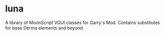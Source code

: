 # luna
A library of MoonScript VGUI classes for Garry's Mod. Contains substitutes for base Derma elements and beyond.

